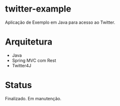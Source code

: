 twitter-example
===============

Aplicação de Exemplo em Java para acesso ao Twitter.

Arquitetura
===========

+ Java
+ Spring MVC com Rest
+ Twitter4J


Status
======

Finalizado. Em manutenção.
